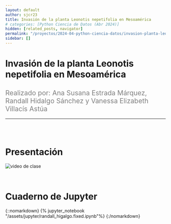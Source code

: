 ```yaml
---
layout: default
author: sjcr23
title: Invasión de la planta Leonotis nepetifolia en Mesoamérica
# categories: [Python Ciencia de Datos (Abr 2024)]
hidden: [related_posts, navigator]
permalink: "/proyectos/2024-04-python-ciencia-datos/invasion-planta-leonotis-nepetifolia-en-mesoamerica.html"
sidebar: []
---
```


# Invasión de la planta Leonotis nepetifolia en Mesoamérica
<h2 style="color: gray; font-weight: normal;">
Realizado por: Ana Susana Estrada Márquez, Randall Hidalgo Sánchez y Vanessa Elizabeth Villacís Astúa
</h2>

---

<br><br>

# Presentación

![video de clase](https://www.youtube.com/watch?v=wXBBjY67hus)

<br>

# Cuaderno de Jupyter

{::nomarkdown}
{% jupyter_notebook "/assets/jupyter/randall_higalgo.fixed.ipynb"%}
{:/nomarkdown}